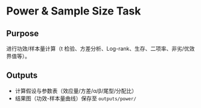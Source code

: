 # Power & Sample Size Task

## Purpose

进行功效/样本量计算（t 检验、方差分析、Log-rank、生存、二项率、非劣/优效界值等）。

## Outputs

- 计算假设与参数表（效应量/方差/α/β/尾型/分配比）
- 结果图（功效-样本量曲线）保存至 `outputs/power/`
